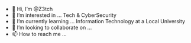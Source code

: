 - 👋 Hi, I’m @Z3tch
- 👀 I’m interested in ... Tech & CyberSecurity
- 🌱 I’m currently learning ... Information Technology at a Local University
- 💞️ I’m looking to collaborate on ...
- 📫 How to reach me ... 

<!---
Z3tch/Z3tch is a ✨ special ✨ repository because its `README.md` (this file) appears on your GitHub profile.
You can click the Preview link to take a look at your changes.
--->

